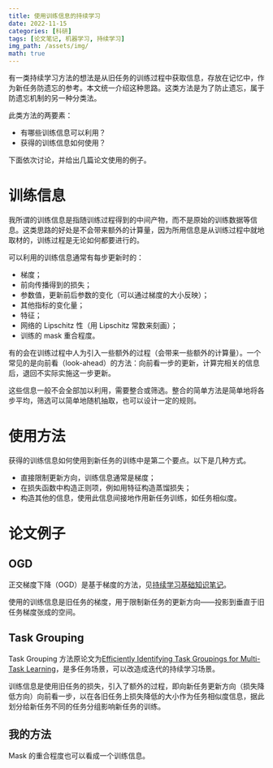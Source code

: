 ```yaml
---
title: 使用训练信息的持续学习
date: 2022-11-15
categories: [科研]
tags: [论文笔记, 机器学习, 持续学习]
img_path: /assets/img/
math: true
---
```


有一类持续学习方法的想法是从旧任务的训练过程中获取信息，存放在记忆中，作为新任务防遗忘的参考。本文统一介绍这种思路。这类方法是为了防止遗忘，属于防遗忘机制的另一种分类法。

此类方法的两要素：

- 有哪些训练信息可以利用？
- 获得的训练信息如何使用？

下面依次讨论，并给出几篇论文使用的例子。

# 训练信息

我所谓的训练信息是指随训练过程得到的中间产物，而不是原始的训练数据等信息。这类思路的好处是不会带来额外的计算量，因为所用信息是从训练过程中就地取材的，训练过程是无论如何都要进行的。

可以利用的训练信息通常有每步更新时的：
- 梯度；
- 前向传播得到的损失；
- 参数值，更新前后参数的变化（可以通过梯度的大小反映）；
- 其他指标的变化量；
- 特征；
- 网络的 Lipschitz 性（用 Lipschitz 常数来刻画）；
- 训练的 mask 重合程度。

有的会在训练过程中人为引入一些额外的过程（会带来一些额外的计算量）。一个常见的是向前看（look-ahead）的方法：向前看一步的更新，计算完相关的信息后，退回不实际实施这一步更新。

这些信息一般不会全部加以利用，需要整合或筛选。整合的简单方法是简单地将各步平均，筛选可以简单地随机抽取，也可以设计一定的规则。

# 使用方法

获得的训练信息如何使用到新任务的训练中是第二个要点。以下是几种方式。

- 直接限制更新方向，训练信息通常是梯度；
- 在损失函数中构造正则项，例如用特征构造蒸馏损失；
- 构造其他的信息，使用此信息间接地作用新任务训练，如任务相似度。


# 论文例子

## OGD

正交梯度下降（OGD）是基于梯度的方法，见[持续学习基础知识笔记]()。

使用的训练信息是旧任务的梯度，用于限制新任务的更新方向——投影到垂直于旧任务梯度张成的空间。


## Task Grouping

Task Grouping 方法原论文为[Efficiently Identifying Task Groupings for Multi-Task Learning](https://openreview.net/forum?id=hqDb8d65Vfh)，是多任务场景，可以改造成迭代的持续学习场景。

训练信息是使用旧任务的损失，引入了额外的过程，即向新任务更新方向（损失降低方向）向前看一步，以在各旧任务上损失降低的大小作为任务相似度信息，据此划分给新任务不同的任务分组影响新任务的训练。

## 我的方法

Mask 的重合程度也可以看成一个训练信息。